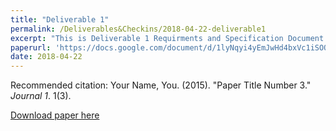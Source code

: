 ```yaml
---
title: "Deliverable 1"
permalink: /Deliverables&Checkins/2018-04-22-deliverable1
excerpt: "This is Deliverable 1 Requirments and Specification Document."
paperurl: 'https://docs.google.com/document/d/1lyNqyi4yEmJwHd4bxVc1iSOQQZmMLmyrwKhkOHLcXbY'
date: 2018-04-22
---
```


Recommended citation: Your Name, You. (2015). "Paper Title Number 3." <i>Journal 1</i>. 1(3).

[Download paper here](https://docs.google.com/document/d/1lyNqyi4yEmJwHd4bxVc1iSOQQZmMLmyrwKhkOHLcXbY)

